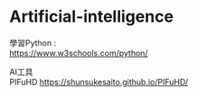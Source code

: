 # Artificial-intelligence  
學習Python :  
https://www.w3schools.com/python/  
  
AI工具  
PIFuHD https://shunsukesaito.github.io/PIFuHD/
